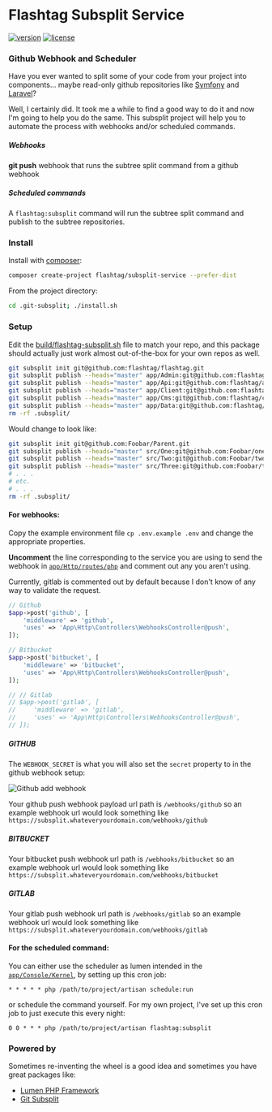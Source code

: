 # Flashtag Subsplit Service

[![version](https://img.shields.io/packagist/v/flashtag/subsplit-service.svg)](https://packagist.org/packages/flashtag/subsplit-service)
[![license](https://img.shields.io/packagist/l/flashtag/subsplit-service.svg)](https://packagist.org/packages/flashtag/subsplit-service)

### Github Webhook and Scheduler

Have you ever wanted to split some of your code from your project into components... maybe read-only github repositories like [Symfony](https://github.com/symfony) and [Laravel](https://github.com/laravel)?

Well, I certainly did. It took me a while to find a good way to do it and now I'm going to help you do the same. This subsplit project will help you to automate the process with webhooks and/or scheduled commands.

##### Webhooks

**git push** webhook that runs the subtree split command from a github webhook

##### Scheduled commands

A `flashtag:subsplit` command will run the subtree split command and publish to the subtree repositories.

### Install

Install with [composer](https://getcomposer.org/):

```bash
composer create-project flashtag/subsplit-service --prefer-dist
```

From the project directory:

```bash
cd .git-subsplit; ./install.sh
```

### Setup

Edit the [build/flashtag-subsplit.sh](https://github.com/flashtag/services/blob/master/build/flashtag-subsplit.sh) file to match your repo, and this package should actually just work almost out-of-the-box for your own repos as well.

```bash
git subsplit init git@github.com:flashtag/flashtag.git
git subsplit publish --heads="master" app/Admin:git@github.com:flashtag/admin.git
git subsplit publish --heads="master" app/Api:git@github.com:flashtag/api.git
git subsplit publish --heads="master" app/Client:git@github.com:flashtag/client.git
git subsplit publish --heads="master" app/Cms:git@github.com:flashtag/cms.git
git subsplit publish --heads="master" app/Data:git@github.com:flashtag/data.git
rm -rf .subsplit/
```

Would change to look like:

```bash
git subsplit init git@github.com:Foobar/Parent.git
git subsplit publish --heads="master" src/One:git@github.com:Foobar/one.git
git subsplit publish --heads="master" src/Two:git@github.com:Foobar/two.git
git subsplit publish --heads="master" src/Three:git@github.com:Foobar/three.git
# . . .
# etc.
# . . .
rm -rf .subsplit/
```

#### For webhooks:

Copy the example environment file `cp .env.example .env` and change the appropriate properties.

**Uncomment** the line corresponding to the service you are using to send the webhook in [`app/Http/routes/php`](https://github.com/ryanwinchester/subsplit-service/blob/master/app/Http/routes.php)
and comment out any you aren't using.

Currently, gitlab is commented out by default because I don't know of any way to validate the request.

```php
// Github
$app->post('github', [
    'middleware' => 'github',
    'uses' => 'App\Http\Controllers\WebhooksController@push',
]);

// Bitbucket
$app->post('bitbucket', [
    'middleware' => 'bitbucket',
    'uses' => 'App\Http\Controllers\WebhooksController@push',
]);

// // Gitlab
// $app->post('gitlab', [
//     'middleware' => 'gitlab',
//     'uses' => 'App\Http\Controllers\WebhooksController@push',
// ]);
```

##### GITHUB

The `WEBHOOK_SECRET` is what you will also set the `secret` property to in the github webhook setup:

![Github add webhook](https://s3-us-west-2.amazonaws.com/ryanwinchester/screenshots/github-webhook-add.png)

Your github push webhook payload url path is `/webhooks/github` so an example webhook url would look something like `https://subsplit.whateveryourdomain.com/webhooks/github`

##### BITBUCKET

Your bitbucket push webhook url path is `/webhooks/bitbucket` so an example webhook url would look something like `https://subsplit.whateveryourdomain.com/webhooks/bitbucket`

##### GITLAB

Your gitlab push webhook url path is `/webhooks/gitlab` so an example webhook url would look something like `https://subsplit.whateveryourdomain.com/webhooks/gitlab`


#### For the scheduled command:

You can either use the scheduler as lumen intended in the [`app/Console/Kernel`](https://github.com/flashtag/subsplit-service/blob/master/app/Console/Kernel.php), by setting up this cron job:

```
* * * * * php /path/to/project/artisan schedule:run
```

or schedule the command yourself. For my own project, I've set up this cron job to just execute this every night:

 ```
 0 0 * * * php /path/to/project/artisan flashtag:subsplit
 ```

### Powered by

 Sometimes re-inventing the wheel is a good idea and sometimes you have great packages like:

 - [Lumen PHP Framework](https://github.com/laravel/lumen)
 - [Git Subsplit](https://github.com/dflydev/git-subsplit)
